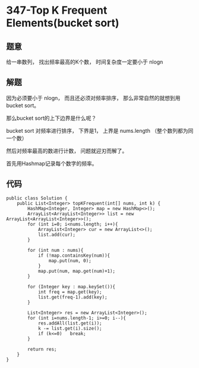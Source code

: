 # 347-Top K Frequent Elements(bucket sort)
## 题意
给一串数列， 找出频率最高的K个数， 时间复杂度一定要小于 nlogn

## 解题
因为必须要小于 nlogn， 而且还必须对频率排序， 那么非常自然的就想到用 bucket sort。

那么bucket sort的上下边界是什么呢？

bucket sort 对频率进行排序， 下界是1， 上界是 nums.length （整个数列都为同一个数）

然后对频率最高的数进行计数， 问题就迎刃而解了。

首先用Hashmap记录每个数字的频率。

## 代码
```
public class Solution {
    public List<Integer> topKFrequent(int[] nums, int k) {
        HashMap<Integer, Integer> map = new HashMap<>();
        ArrayList<ArrayList<Integer>> list = new ArrayList<ArrayList<Integer>>();
        for (int i=0; i<nums.length; i++){
            ArrayList<Integer> cur = new ArrayList<>();
            list.add(cur);
        }
        
        for (int num : nums){
            if (!map.containsKey(num)){
                map.put(num, 0);
            }
            map.put(num, map.get(num)+1);
        }
        
        for (Integer key : map.keySet()){
            int freq = map.get(key);
            list.get(freq-1).add(key);
        }
        
        List<Integer> res = new ArrayList<Integer>();
        for (int i=nums.length-1; i>=0; i--){
            res.addAll(list.get(i));
            k -= list.get(i).size();
            if (k<=0)   break;
        }
        
        return res;
    }
}
```

